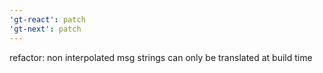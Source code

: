 ```yaml
---
'gt-react': patch
'gt-next': patch
---
```


refactor: non interpolated msg strings can only be translated at build time
